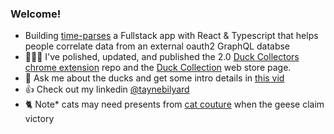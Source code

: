 ### Welcome!
- Building [time-parses](https://github.com/TayneB/time-parses) a Fullstack app with React & Typescript that helps people correlate data from an external oauth2 GraphQL databse
- 👨‍🏭🦆 I've polished, updated, and published the 2.0 [Duck Collectors chrome extension](https://github.com/TayneB/duck-collector-extension) repo and the [Duck Collection](https://chromewebstore.google.com/detail/duck-collection/enlefeepfkpjdifepemfoojfcbhomnpm) web store page.
- 🤔 Ask me about the ducks and get some intro details in [this vid](https://youtu.be/dWgESJXzoQo)
- 👍 Check out my linkedin [@taynebilyard](https://www.linkedin.com/in/taynebilyard/)
- 🐈 Note* cats may need presents from [cat couture](https://drive.google.com/file/d/1cMRLhVB-2hNVutoU_RZLDP31YYB577bE/view?usp=sharing) when the geese claim victory
